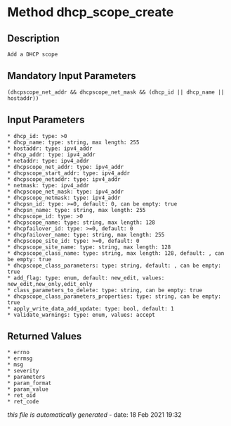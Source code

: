 # Method dhcp_scope_create

## Description
	Add a DHCP scope

## Mandatory Input Parameters
	(dhcpscope_net_addr && dhcpscope_net_mask && (dhcp_id || dhcp_name || hostaddr))

## Input Parameters
	* dhcp_id: type: >0
	* dhcp_name: type: string, max length: 255
	* hostaddr: type: ipv4_addr
	* dhcp_addr: type: ipv4_addr
	* netaddr: type: ipv4_addr
	* dhcpscope_net_addr: type: ipv4_addr
	* dhcpscope_start_addr: type: ipv4_addr
	* dhcpscope_netaddr: type: ipv4_addr
	* netmask: type: ipv4_addr
	* dhcpscope_net_mask: type: ipv4_addr
	* dhcpscope_netmask: type: ipv4_addr
	* dhcpsn_id: type: >=0, default: 0, can be empty: true
	* dhcpsn_name: type: string, max length: 255
	* dhcpscope_id: type: >0
	* dhcpscope_name: type: string, max length: 128
	* dhcpfailover_id: type: >=0, default: 0
	* dhcpfailover_name: type: string, max length: 255
	* dhcpscope_site_id: type: >=0, default: 0
	* dhcpscope_site_name: type: string, max length: 128
	* dhcpscope_class_name: type: string, max length: 128, default: , can be empty: true
	* dhcpscope_class_parameters: type: string, default: , can be empty: true
	* add_flag: type: enum, default: new_edit, values: new_edit,new_only,edit_only
	* class_parameters_to_delete: type: string, can be empty: true
	* dhcpscope_class_parameters_properties: type: string, can be empty: true
	* apply_write_data_add_update: type: bool, default: 1
	* validate_warnings: type: enum, values: accept

## Returned Values
	* errno
	* errmsg
	* msg
	* severity
	* parameters
	* param_format
	* param_value
	* ret_oid
	* ret_code


*this file is automatically generated* - date: 18 Feb 2021 19:32